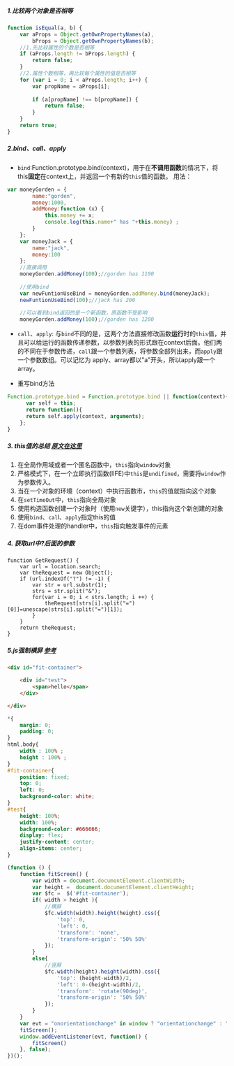 ##### 1.比较两个对象是否相等
```javascript
function isEqual(a, b) {
    var aProps = Object.getOwnPropertyNames(a),
        bProps = Object.getOwnPropertyNames(b);
    //1.先比较属性的个数是否相等
    if (aProps.length != bProps.length) {
        return false;
    }
    //2.属性个数相等，再比较每个属性的值是否相等
    for (var i = 0; i < aProps.length; i++) {
        var propName = aProps[i];
        
        if (a[propName] !== b[propName]) {
            return false;
        }
    }
    return true;
}
```

##### 2.bind、call、apply
*  `bind`:Function.prototype.bind(context)，用于在**不调用函数**的情况下，将this**固定**在context上，并返回一个有新的`this`值的函数。
用法：
```javascript
var moneyGorden = {
        name:"gorden",
        money:1000,
        addMoney:function (x) {
            this.money += x;
            console.log(this.name+" has "+this.money) ;
        }
    };
    var moneyJack = {
        name:"jack",
        money:100
    };
    //直接调用
    moneyGorden.addMoney(100);//gorden has 1100
    
    //使用bind
    var newFuntionUseBind = moneyGorden.addMoney.bind(moneyJack);
    newFuntionUseBind(100);//jack has 200
    
    //可以看到bind返回的是一个新函数，原函数不受影响
    moneyGorden.addMoney(100);//gorden has 1200
```
*  `call`、`apply`: 与`bind`不同的是，这两个方法直接修改函数**运行**时的`this`值，并且可以给运行的函数传递参数，以参数列表的形式跟在context后面。他们两的不同在于参数传递，`call`跟一个参数列表，将参数全部列出来，而`apply`跟一个参数数组。可以记忆为 apply、array都以"a"开头，所以apply跟一个array。

* 重写bind方法
```javascript
Function.prototype.bind = Function.prototype.bind || function(context){
      var self = this;
      return function(){
      return self.apply(context, arguments);
    };
}
```
##### 3. this值的总结 [原文在这里](http://www.thatjsdude.com/interview/js2.html)
 1. 在全局作用域或者一个匿名函数中，`this`指向`window`对象
 2. 严格模式下，在一个立即执行函数(IIFE)中`this`是`undifined`，需要将`window`作为参数传入。
 3. 当在一个对象的环境（context）中执行函数市，`this`的值就指向这个对象
 4. 在`setTimeOut`中，`this`指向全局对象
 5. 使用构造函数创建一个对象时（使用`new`关键字），this指向这个新创建的对象
 6. 使用`bind`、`cal`l、`apply`指定this的值
 7. 在dom事件处理的handler中，`this`指向触发事件的元素

##### 4. 获取url中?后面的参数
```javascriot
function GetRequest() {
    var url = location.search; 
    var theRequest = new Object();
    if (url.indexOf("?") != -1) {
        var str = url.substr(1);
        strs = str.split("&");
        for(var i = 0; i < strs.length; i ++) {
            theRequest[strs[i].split("=")[0]]=unescape(strs[i].split("=")[1]);
        }
    }
    return theRequest;
}
```

##### 5.js强制横屏 [参考](https://www.jianshu.com/p/9c3264f4a405)
```html
<div id="fit-container">

    <div id="test">
        <span>hello</span>
    </div>

</div>
```
```css
*{
    margin: 0;
    padding: 0;
}
html,body{
    width : 100% ;
    height : 100% ;
}
#fit-container{
    position: fixed;
    top: 0;
    left: 0;
    background-color: white;
}
#test{
    height: 100%;
    width: 100%;
    background-color: #666666;
    display: flex;
    justify-content: center;
    align-items: center;
}
```

```javascript
(function () {
    function fitScreen() {
        var width = document.documentElement.clientWidth;
        var height =  document.documentElement.clientHeight;
        var $fc =  $('#fit-container');
        if( width > height ){
            //横屏
            $fc.width(width).height(height).css({
                'top': 0,
                'left': 0,
                'transform': 'none',
                'transform-origin': '50% 50%'
            });
        }
        else{
            //竖屏
            $fc.width(height).height(width).css({
                'top': (height-width)/2,
                'left': 0-(height-width)/2,
                'transform': 'rotate(90deg)',
                'transform-origin': '50% 50%'
            });
        }
    }
    var evt = "onorientationchange" in window ? "orientationchange" : "resize";
    fitScreen();
    window.addEventListener(evt, function() {
        fitScreen()
    }, false);
})();
```